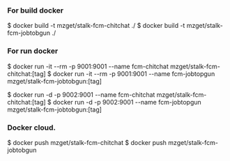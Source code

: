
### For build docker
$ docker build -t mzget/stalk-fcm-chitchat ./
$ docker build -t mzget/stalk-fcm-jobtobgun ./
### For run docker
$ docker run -it --rm -p 9001:9001 --name fcm-chitchat mzget/stalk-fcm-chitchat:[tag] 
$ docker run -it --rm -p 9001:9001 --name fcm-jobtopgun mzget/stalk-fcm-jobtobgun:[tag] 

$ docker run -d -p 9002:9001 --name fcm-chitchat mzget/stalk-fcm-chitchat:[tag]
$ docker run -d -p 9002:9001 --name fcm-jobtopgun mzget/stalk-fcm-jobtobgun:[tag]
### Docker cloud.
$ docker push mzget/stalk-fcm-chitchat
$ docker push mzget/stalk-fcm-jobtobgun
